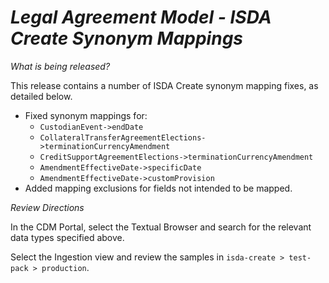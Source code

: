 # *Legal Agreement Model - ISDA Create Synonym Mappings*

_What is being released?_

This release contains a number of ISDA Create synonym mapping fixes, as detailed below.

* Fixed synonym mappings for:
  * `CustodianEvent->endDate`
  * `CollateralTransferAgreementElections->terminationCurrencyAmendment`
  * `CreditSupportAgreementElections->terminationCurrencyAmendment`
  * `AmendmentEffectiveDate->specificDate`
  * `AmendmentEffectiveDate->customProvision`
* Added mapping exclusions for fields not intended to be mapped.

_Review Directions_

In the CDM Portal, select the Textual Browser and search for the relevant data types specified above.

Select the Ingestion view and review the samples in `isda-create > test-pack > production`.

